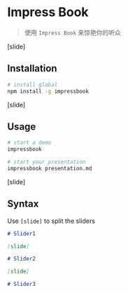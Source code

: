 # Impress Book

> 使用 `Impress Book` 来惊艳你的听众

[slide]

## Installation

```bash
# install global
npm install -g impressbook
```

[slide]

## Usage

```bash
# start a demo
impressbook

# start your presentation
impressbook presentation.md
```

[slide]

## Syntax

Use `[slide]` to split the sliders

```markdown
# Slider1

[slide] 

# Slider2

[slide] 

# Slider3
```
